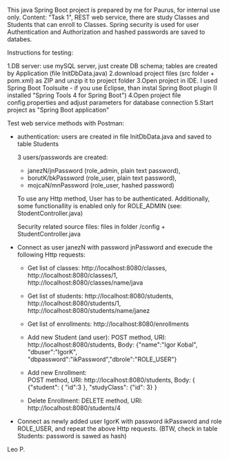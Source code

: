 This java Spring Boot project is prepared by me for Paurus, for internal use only.
Content: "Task 1", REST web service, there are study Classes and Students that can enroll to Classes.
Spring security is used for user Authentication and Authorization and hashed passwords are saved to databes.

Instructions for testing: 

1.DB server: use mySQL server, just create DB schema; tables are created by Application (file InitDbData.java) 
2.download project files (src folder + pom.xml) as ZIP and unzip it to project folder
3.Open project in IDE. I used Spring Boot Toolsuite - if you use Eclipse, than instal Spring Boot plugin 
 (I installed "Spring Tools 4 for Spring Boot")
4.Open project file config.properties and adjust parameters for database connection
5.Start project as "Spring Boot application"

Test web service methods with Postman:

* authentication: users are created in file InitDbData.java and saved to table Students
  
  3 users/passwords are created: 
  - janezN/jnPassword (role_admin, plain text password), 
  - borutK/bkPassword (role_user, plain text password), 
  - mojcaN/mnPassword (role_user, hashed password)
  
  To use any Http method, User has to be authenticated. 
  Additionally, some functionallity is enabled only for ROLE_ADMIN (see: StodentController.java) 
  
  Security related source files: files in folder /config + StudentController.java
  
* Connect as user janezN with password jnPassword and execude the following Http requests:

  - Get list of classes: http://localhost:8080/classes, http://localhost:8080/classes/1, http://localhost:8080/classes/name/java  
  - Get list of students: http://localhost:8080/students, http://localhost:8080/students/1, http://localhost:8080/students/name/janez  
  - Get list of enrollments: http://localhost:8080/enrollments  
  
  - Add new Student (and user): POST method, URI: 
    http://localhost:8080/students, Body: {"name":"Igor Kobal", "dbuser":"IgorK", "dbpassword":"ikPassword","dbrole":"ROLE_USER"}  
  - Add new Enrollment:  
    POST method, URI: http://localhost:8080/students, Body: { {"student": { "id":3 }, "studyClass": {"id": 3} }  
  - Delete Enrollment: DELETE method, URI: http://localhost:8080/students/4  
  
* Connect as newly added user  IgorK with password ikPassword and role ROLE_USER, and repeat the above Http requests.
  (BTW, check in table Students: password is sawed as hash) 
  
Leo P.
